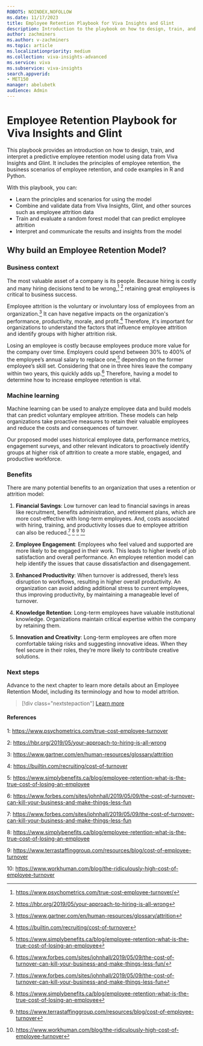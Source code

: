 ```yaml
---
ROBOTS: NOINDEX,NOFOLLOW
ms.date: 11/17/2023
title: Employee Retention Playbook for Viva Insights and Glint
description: Introduction to the playbook on how to design, train, and interpret a predictive employee retention model using data from Viva Insights and Glint.
author: zachminers
ms.author: v-zachminers
ms.topic: article
ms.localizationpriority: medium 
ms.collection: viva-insights-advanced 
ms.service: viva 
ms.subservice: viva-insights 
search.appverid: 
- MET150 
manager: abelubetk
audience: Admin
---
```


# Employee Retention Playbook for Viva Insights and Glint

This playbook provides an introduction on how to design, train, and interpret a predictive employee retention model using data from Viva Insights and Glint. It includes the principles of employee retention, the business scenarios of employee retention, and code examples in R and Python.

With this playbook, you can:

- Learn the principles and scenarios for using the model
- Combine and validate data from Viva Insights, Glint, and other sources such as employee attrition data
- Train and evaluate a random forest model that can predict employee attrition
- Interpret and communicate the results and insights from the model

## Why build an Employee Retention Model?

### Business context

The most valuable asset of a company is its people. Because hiring is costly and many hiring decisions tend to be wrong,[^1] [^2] retaining great employees is critical to business success.  

Employee attrition is the voluntary or involuntary loss of employees from an organization.[^3] It can have negative impacts on the organization's performance, productivity, morale, and profit.[^4] Therefore, it's important for organizations to understand the factors that influence employee attrition and identify groups with higher attrition risk.

Losing an employee is costly because employees produce more value for the company over time. Employers could spend between 30% to 400% of the employee’s annual salary to replace one,[^5] depending on the former employee’s skill set. Considering that one in three hires leave the company within two years, this quickly adds up.[^6] Therefore, having a model to determine how to increase employee retention is vital.  

### Machine learning

Machine learning can be used to analyze employee data and build models that can predict voluntary employee attrition. These models can help organizations take proactive measures to retain their valuable employees and reduce the costs and consequences of turnover.  

Our proposed model uses historical employee data, performance metrics, engagement surveys, and other relevant indicators to proactively identify groups at higher risk of attrition to create a more stable, engaged, and productive workforce.

### Benefits

There are many potential benefits to an organization that uses a retention or attrition model:

1. **Financial Savings**: Low turnover can lead to financial savings in areas like recruitment, benefits administration, and retirement plans, which are more cost-effective with long-term employees. And, costs associated with hiring, training, and productivity losses due to employee attrition can also be reduced.[^7] [^8] [^9] [^10]

2. **Employee Engagement**: Employees who feel valued and supported are more likely to be engaged in their work. This leads to higher levels of job satisfaction and overall performance. An employee retention model can help identify the issues that cause dissatisfaction and disengagement.

3. **Enhanced Productivity**: When turnover is addressed, there’s less disruption to workflows, resulting in higher overall productivity. An organization can avoid adding additional stress to current employees, thus improving productivity, by maintaining a manageable level of turnover.

4. **Knowledge Retention**: Long-term employees have valuable institutional knowledge. Organizations maintain critical expertise within the company by retaining them.

5. **Innovation and Creativity**: Long-term employees are often more comfortable taking risks and suggesting innovative ideas. When they feel secure in their roles, they’re more likely to contribute creative solutions.

### Next steps

Advance to the next chapter to learn more details about an Employee Retention Model, including its terminology and how to model attrition.

> [!div class="nextstepaction"]
> [Learn more](what-is-an-employee-retention-model.md)

#### References

1: <https://www.psychometrics.com/true-cost-employee-turnover>

2: <https://hbr.org/2019/05/your-approach-to-hiring-is-all-wrong>

3: <https://www.gartner.com/en/human-resources/glossary/attrition>

4: <https://builtin.com/recruiting/cost-of-turnover>

5: <https://www.simplybenefits.ca/blog/employee-retention-what-is-the-true-cost-of-losing-an-employee>

6: <https://www.forbes.com/sites/johnhall/2019/05/09/the-cost-of-turnover-can-kill-your-business-and-make-things-less-fun>

7: <https://www.forbes.com/sites/johnhall/2019/05/09/the-cost-of-turnover-can-kill-your-business-and-make-things-less-fun>

8: <https://www.simplybenefits.ca/blog/employee-retention-what-is-the-true-cost-of-losing-an-employee>

9: <https://www.terrastaffinggroup.com/resources/blog/cost-of-employee-turnover>

10: <https://www.workhuman.com/blog/the-ridiculously-high-cost-of-employee-turnover>

[^1]: <https://www.psychometrics.com/true-cost-employee-turnover/>
[^2]: <https://hbr.org/2019/05/your-approach-to-hiring-is-all-wrong>
[^3]: <https://www.gartner.com/en/human-resources/glossary/attrition>
[^4]: <https://builtin.com/recruiting/cost-of-turnover>
[^5]: <https://www.simplybenefits.ca/blog/employee-retention-what-is-the-true-cost-of-losing-an-employee>
[^6]: <https://www.forbes.com/sites/johnhall/2019/05/09/the-cost-of-turnover-can-kill-your-business-and-make-things-less-fun/>
[^7]: <https://www.forbes.com/sites/johnhall/2019/05/09/the-cost-of-turnover-can-kill-your-business-and-make-things-less-fun>
[^8]: <https://www.simplybenefits.ca/blog/employee-retention-what-is-the-true-cost-of-losing-an-employee>
[^9]: <https://www.terrastaffinggroup.com/resources/blog/cost-of-employee-turnover>
[^10]: <https://www.workhuman.com/blog/the-ridiculously-high-cost-of-employee-turnover>
